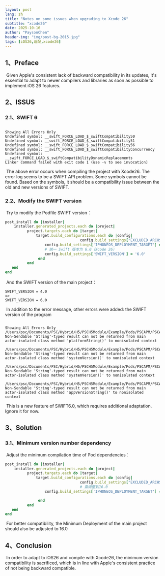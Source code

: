 ```yaml
---
layout: post
lang: zh
title: "Notes on some issues when upgrading to Xcode 26"
subtitle: "xcode26"
date: 2025-10-16
author: "PaysonChen"
header-img: "img/post-bg-2015.jpg"
tags: [iOS26,适配,xcode26]
---
```


## 1、Preface

​	Given Apple's consistent lack of backward compatibility in its updates, it's essential to adapt to newer compilers and libraries as soon as possible to implement iOS 26 features.

## 2、ISSUS

### 2.1、SWIFT 6

```shell

Showing All Errors Only
Undefined symbol: __swift_FORCE_LOAD_$_swiftCompatibility50
Undefined symbol: __swift_FORCE_LOAD_$_swiftCompatibility51
Undefined symbol: __swift_FORCE_LOAD_$_swiftCompatibility56
Undefined symbol: __swift_FORCE_LOAD_$_swiftCompatibilityConcurrency
Undefined symbol: __swift_FORCE_LOAD_$_swiftCompatibilityDynamicReplacements
Linker command failed with exit code 1 (use -v to see invocation)
```

​	The above error occurs when compiling the project with Xcode26. The error log seems to be a SWIFT API problem. Some symbols cannot be found. Based on the symbols, it should be a compatibility issue between the old and new versions of SWIFT.

### 2.2、Modify the SWIFT version

​	Try to modify the Podfile SWIFT version：

```ruby
post_install do |installer|
    installer.generated_projects.each do |project|
          project.targets.each do |target|
              target.build_configurations.each do |config|
								  config.build_settings["EXCLUDED_ARCHS[sdk=iphonesimulator*]"] = "arm64"
                  config.build_settings['IPHONEOS_DEPLOYMENT_TARGET'] = '12.0'
                  # 统一 Swift 版本为 6.0（Xcode 26）
                  config.build_settings['SWIFT_VERSION'] = '6.0'
               end
          end
   end
end
```

​	And the SWIFT version of the main project：

```shell
SWIFT_VERSION = 4.0
=>
SWIFT_VERSION = 6.0
```

​	In addition to the error message, other errors were added: the SWIFT version of the program

```shell

Showing All Errors Only
/Users/psc/Documents/PSC/Hybrid/H5/PSCH5Module/Example/Pods/PSCAPM/PSCAPM/Classes/PSC/PSCAPMEventReportUtils+PSC.swift:36:52: Non-Sendable 'String'-typed result can not be returned from main actor-isolated class method 'platformString()' to nonisolated context

/Users/psc/Documents/PSC/Hybrid/H5/PSCH5Module/Example/Pods/PSCAPM/PSCAPM/Classes/PSC/PSCAPMEventReportUtils+PSC.swift:37:52: Non-Sendable 'String'-typed result can not be returned from main actor-isolated class method 'systemVersion()' to nonisolated context

/Users/psc/Documents/PSC/Hybrid/H5/PSCH5Module/Example/Pods/PSCAPM/PSCAPM/Classes/PSC/PSCAPMEventReportUtils+PSC.swift:38:51: Non-Sendable 'String'-typed result can not be returned from main actor-isolated class method 'systemVersion()' to nonisolated context

/Users/psc/Documents/PSC/Hybrid/H5/PSCH5Module/Example/Pods/PSCAPM/PSCAPM/Classes/PSC/PSCAPMEventReportUtils+PSC.swift:39:52: Non-Sendable 'String'-typed result can not be returned from main actor-isolated class method 'appVersionString()' to nonisolated context

```

​	This is a new feature of SWIFT6.0, which requires additional adaptation. Ignore it for now.

## 3、Solution

### 3.1、Minimum version number dependency

​	Adjust the minimum compilation time of Pod dependencies：

```ruby
post_install do |installer|
    installer.generated_projects.each do |project|
          project.targets.each do |target|
              target.build_configurations.each do |config|
								  config.build_settings["EXCLUDED_ARCHS[sdk=iphonesimulator*]"] = "arm64"
								  # 需调整到16.0
                  config.build_settings['IPHONEOS_DEPLOYMENT_TARGET'] = '16.0'

               end
          end
   end
end
```

​	For better compatibility, the Minimum Deployment of the main project should also be adjusted to 16.0

## 4、Conclusion

​	In order to adapt to iOS26 and compile with Xcode26, the minimum version compatibility is sacrificed, which is in line with Apple's consistent practice of not being backward compatible.
